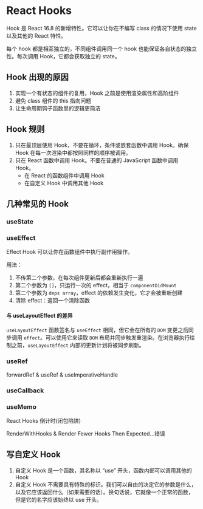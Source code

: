# React Hooks
Hook 是 React 16.8 的新增特性。它可以让你在不编写 class 的情况下使用 state 以及其他的 React 特性。

每个 hook 都是相互独立的，不同组件调用同一个 hook 也能保证各自状态的独立性。每次调用 Hook，它都会获取独立的 state。

## Hook 出现的原因
1. 实现一个有状态的组件的复用，Hook 之前是使用渲染属性和高阶组件
2. 避免 class 组件的 this 指向问题
3. 让生命周期钩子函数里的逻辑更简洁

## Hook 规则
1. 只在最顶层使用 Hook，不要在循环，条件或嵌套函数中调用 Hook。确保 Hook 在每一次渲染中都按照同样的顺序被调用。
2. 只在 React 函数中调用 Hook。不要在普通的 JavaScript 函数中调用 Hook。
   - 在 React 的函数组件中调用 Hook
   - 在自定义 Hook 中调用其他 Hook

## 几种常见的 Hook
### useState
### useEffect
Effect Hook 可以让你在函数组件中执行副作用操作。

用法：
1. 不传第二个参数，在每次组件更新后都会重新执行一遍
2. 第二个参数为 `[]`，只运行一次的 effect，相当于 `componentDidMount`
3. 第二个参数为 `deps array`，effect 的依赖发生变化，它才会被重新创建
4. 清除 effect：返回一个清除函数

#### 与 useLayoutEffect 的差异
`useLayoutEffect` 函数签名与 `useEffect` 相同，但它会在所有的 `DOM` 变更之后同步调用 `effect`。可以使用它来读取 `DOM` 布局并同步触发重渲染。在浏览器执行绘制之前，`useLayoutEffect` 内部的更新计划将被同步刷新。


### useRef

forwardRef & useRef & useImperativeHandle

### useCallback

### useMemo


React Hooks 倒计时(闭包陷阱)

RenderWithHooks & Render Fewer Hooks Then Expected...错误

## 写自定义 Hook
1. 自定义 Hook 是一个函数，其名称以 “use” 开头，函数内部可以调用其他的 Hook
2. 自定义 Hook 不需要具有特殊的标识。我们可以自由的决定它的参数是什么，以及它应该返回什么（如果需要的话）。换句话说，它就像一个正常的函数，但是它的名字应该始终以 use 开头。
